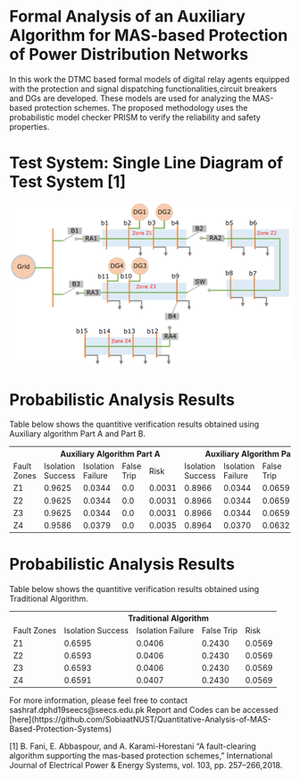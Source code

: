 # Formal Analysis of an Auxiliary Algorithm for MAS-based Protection of Power Distribution Networks
 
In this work the DTMC based formal models of digital relay agents equipped with the protection and signal dispatching functionalities,circuit breakers and DGs are developed. These models are used for analyzing the MAS-based protection schemes. The proposed methodology uses the probabilistic model checker PRISM to verify the reliability and safety properties. 

# Test System: Single Line Diagram of Test System [1]
![single line diagram](https://github.com/SobiaatNUST/Quantitative-Analysis-of-MAS-Based-Protection-Systems/blob/main/SLDG_Final.png)

# Probabilistic Analysis Results 
Table below shows the quantitive verification results obtained using Auxiliary algorithm Part A and Part B.

 <table>
    <tr>
       <th colspan ="1"> </th>
        <th colspan ="4"> Auxiliary Algorithm Part A</th>
        <th colspan="4"> Auxiliary Algorithm Part B</th>
    </tr>
  <tr>
        <td>Fault Zones</td>
     <td>Isolation Success </td>
        <td>Isolation Failure</td>
        <td>False Trip</td>
        <td>Risk</td>
        <td>Isolation Success</td>
        <td>Isolation Failure</td>
         <td>False Trip</td>
        <td>Risk</td>
    </tr>
    <tr>
        <td>Z1</td>
     <td>0.9625 </td>
        <td>0.0344</td>
        <td>0.0</td>
        <td>0.0031</td>
        <td>0.8966</td>
        <td>0.0344</td>
        <td>0.0659</td>
        <td>0.0031</td>
    </tr>
    <tr>
        <td>Z2</td>
       <td>0.9625 </td>
        <td>0.0344</td>
        <td>0.0</td>
        <td>0.0031</td>
        <td>0.8966</td>
        <td>0.0344</td>
        <td>0.0659</td>
        <td>0.0031</td>
    </tr>
     <tr>
        <td>Z3</td>
    <td>0.9625 </td>
        <td>0.0344</td>
        <td>0.0</td>
        <td>0.0031</td>
        <td>0.8966</td>
        <td>0.0344</td>
        <td>0.0659</td>
        <td>0.0031</td>
    </tr>
       <tr>
        <td>Z4</td>
       <td>0.9586 </td>
        <td>0.0379</td>
        <td>0.0</td>
        <td>0.0035</td>
        <td>0.8964</td>
        <td>0.0370</td>
        <td>0.0632</td>
        <td>0.0034</td>
    </tr>
</table>
     
  # Probabilistic Analysis Results 
Table below shows the quantitive verification results obtained using Traditional Algorithm.
        
 <table>
       <tr>
       <th colspan ="1"> </th>
        <th colspan ="4"> Traditional Algorithm </th>
   </tr>
      <tr>
        <td>Fault Zones</td>
     <td>Isolation Success </td>
        <td>Isolation Failure</td>
        <td>False Trip</td>
        <td>Risk</td>
   </tr>
      <tr>
        <td>Z1</td>
      <td>0.6595 </td>
        <td>0.0406</td>
        <td>0.2430</td>
        <td>0.0569</td>
   </tr>
     <tr>
        <td>Z2</td>
      <td>0.6593 </td>
        <td>0.0406</td>
        <td>0.2430</td>
        <td>0.0569</td>
   </tr>  
       <tr>
        <td>Z3</td>
      <td>0.6593 </td>
        <td>0.0406</td>
        <td>0.2430</td>
        <td>0.0569</td>
   </tr>
     <tr>
        <td>Z4</td>
       <td>0.6591 </td>
        <td>0.0407</td>
        <td>0.2430</td>
        <td>0.0569</td>
  </tr>
 </table>
 For more information, please feel free to contact sashraf.dphd19seecs@seecs.edu.pk
 Report and Codes can be accessed
 [here](https://github.com/SobiaatNUST/Quantitative-Analysis-of-MAS-Based-Protection-Systems)
 

[1]  B. Fani, E. Abbaspour, and A. Karami-Horestani
    “A fault-clearing algorithm supporting the mas-based protection schemes,”
    International Journal of Electrical Power & Energy Systems, vol. 103, pp. 257–266,2018.

